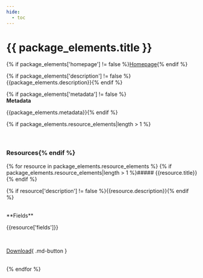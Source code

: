 ```yaml
---
hide:
  - toc
---
```


# {{ package_elements.title }}

{% if package_elements['homepage'] != false  %}[Homepage]({{package_elements.homepage}}){% endif %}

{% if package_elements['description'] != false  %}{{package_elements.description}}{% endif %}

{% if package_elements['metadata'] != false  %}<br>
**Metadata**

{{package_elements.metadata}}{% endif %}

{% if package_elements.resource_elements|length > 1 %}<br>
<br>
<br>

### Resources{% endif %}

{% for resource in package_elements.resource_elements %}
{% if package_elements.resource_elements|length > 1 %}##### {{resource.title}}{% endif %}

{% if resource['description'] != false  %}{{resource.description}}{% endif %}

<br>
**Fields**

{{resource['fields']}}

<br>

[Download]({{resource['download_url']}}){ .md-button }

<br>
{% endfor %}